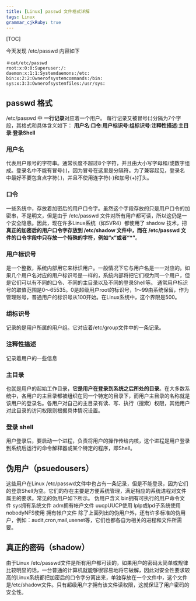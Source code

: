 ```yaml
---
title: [Linux] passwd 文件格式详解
tags: Linux
grammar_cjkRuby: true
---
```

[TOC]


今天发现 /etc/passwd 内容如下
```
＃cat/etc/passwd
root:x:0:0:Superuser:/:
daemon:x:1:1:Systemdaemons:/etc:
bin:x:2:2:Ownerofsystemcommands:/bin:
sys:x:3:3:Ownerofsystemfiles:/usr/sys:
```
## passwd 格式
/etc/passwd 中
**一行记录**对应着一个用户。
每行记录又被冒号(:)分隔为7个字段，其格式和具体含义如下：
**用户名**:**口令**:**用户标识号**:**组标识号**:**注释性描述**:**主目录**:**登录Shell**

### 用户名
代表用户账号的字符串。通常长度不超过8个字符，并且由大小写字母和/或数字组成。登录名中不能有冒号(:)，因为冒号在这里是分隔符。为了兼容起见，登录名中最好不要包含点字符(.)，并且不使用连字符(-)和加号(+)打头。
### 口令
一些系统中，存放着加密后的用户口令字。虽然这个字段存放的只是用户口令的加密串，不是明文，但是由于 /etc/passwd 文件对所有用户都可读，所以这仍是一个安全隐患。因此，现在许多Linux系统（如SVR4）都使用了 shadow 技术，把**真正的加密后的用户口令字存放到 /etc/shadow 文件中，而在 /etc/passwd 文件的口令字段中只存放一个特殊的字符，例如“x”或者“*”**。

### 用户标识号
是一个整数，系统内部用它来标识用户。一般情况下它与用户名是一一对应的。如果几个用户名对应的用户标识号是一样的，系统内部将把它们视为同一个用户，但是它们可以有不同的口令、不同的主目录以及不同的登录Shell等。
通常用户标识号的取值范围是0～65535。0是超级用户root的标识号，1～99由系统保留，作为管理账号，普通用户的标识号从100开始。在Linux系统中，这个界限是500。

### 组标识号
记录的是用户所属的用户组。它对应着/etc/group文件中的一条记录。

### 注释性描述
记录着用户的一些信息

### 主目录
也就是用户的起始工作目录，**它是用户在登录到系统之后所处的目录**。在大多数系统中，各用户的主目录都被组织在同一个特定的目录下，而用户主目录的名称就是该用户的登录名。各用户对自己的主目录有读、写、执行（搜索）权限，其他用户对此目录的访问权限则根据具体情况设置。

### 登录 shell
用户登录后，要启动一个进程，负责将用户的操作传给内核，这个进程是用户登录到系统后运行的命令解释器或某个特定的程序，即Shell。

## 伪用户（psuedousers）
这些用户在Linux /etc/passwd文件中也占有一条记录，但是不能登录，因为它们的登录Shell为空。它们的存在主要是方便系统管理，满足相应的系统进程对文件属主的要求。常见的伪用户如下所示。
伪用户含义
bin拥有可执行的用户命令文件
sys拥有系统文件
adm拥有帐户文件
uucpUUCP使用
lplp或lpd子系统使用
nobodyNFS使用
拥有帐户文件
除了上面列出的伪用户外，还有许多标准的伪用户，例如：audit,cron,mail,usenet等，它们也都各自为相关的进程和文件所需要。
## 真正的密码（shadow）
由于Linux /etc/passwd文件是所有用户都可读的，如果用户的密码太简单或规律比较明显的话，一台普通的计算机就能够很容易地将它破解，因此对安全性要求较高的Linux系统都把加密后的口令字分离出来，单独存放在一个文件中，这个文件是/etc/shadow文件。只有超级用户才拥有该文件读权限，这就保证了用户密码的安全性。


